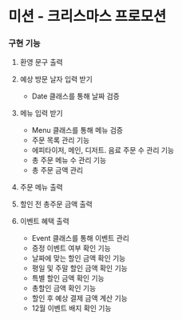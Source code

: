 # 미션 - 크리스마스 프로모션

### 구현 기능
1. 환영 문구 출력
2. 예상 방문 날자 입력 받기
	- Date 클래스를 통해 날짜 검증

3. 메뉴 입력 받기
	- Menu 클래스를 통해 메뉴 검증
	- 주문 목록 관리 기능
	- 에피타이저, 메인, 디저트. 음료 주문 수 관리 기능
	- 총 주문 메뉴 수 관리 기능
	- 총 주문 금액 관리

4. 주문 메뉴 출력
5. 할인 전 총주문 금액 출력

6. 이벤트 혜택 출력
	- Event 클래스를 통해 이벤트 관리
	- 증정 이벤트 여부 확인 기능
	- 날짜에 맞는 할인 금액 확인 기능
	- 평일 및 주말 할인 금액 확인 기능
	- 특별 할인 금액 확인 기능
	- 총할인 금액 확인 기능
	- 할인 후 예상 결제 금액 계산 기능
	- 12월 이벤트 배지 확인 기능